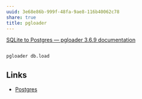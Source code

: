 ```yaml
---
uuid: 3e68e86b-999f-48fa-9ae8-116b40062c78
share: true
title: pgloader
---
```

[SQLite to Postgres — pgloader 3.6.9 documentation](https://pgloader.readthedocs.io/en/latest/ref/sqlite.html?highlight=sqlite)

``` bash

pgloader db.load

```
## Links

* [Postgres](../5d70cd64-3134-4b62-8879-12f1f8bb4afe)